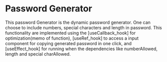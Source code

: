 # Password Generator

This password Generator is the dynamic password generator. One can choose to include numbers, special characters and length in password. This functionality are implemented using the [useCallback_hook] for optimization(memo of function), [useRef_hook] to access a input component for copying generated password in one click, and [useEffect_hook]  for running when the dependencies like numberAllowed, length and special charAllowed.


